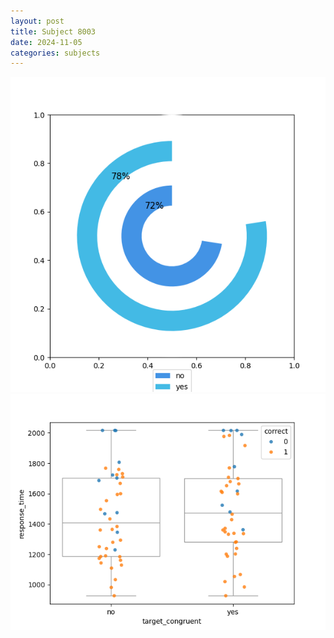 ```yaml
---
layout: post
title: Subject 8003
date: 2024-11-05
categories: subjects
---
```


![](data/8003/run-11/8003_accuracy_target_congruence.png)
![](data/8003/run-11/8003_rt_congruence.png)
